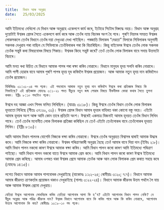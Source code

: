 ```yaml
---
title:  বিধান আৰু অনুগ্ৰহ
date:   25/03/2025
---
```


আমি ইতিমধ্যে দেখিলো যে বিধান আৰু অনুগ্ৰহে একেলগে কাৰ্য কৰে, ইটোৱে সিটোৰ বিৰুদ্ধে নহয়। বিধান আৰু অনুগ্ৰহ দুয়োটাই ঈশ্বৰৰ প্ৰেমৰ সৈতে একেলগে কাৰ্য কৰে আৰু তেওঁৰ ন্যায় বিচাৰৰ অংশ হৈ পৰে। পুৰণি নিয়মৰ সময়ত ঈশ্বৰৰ লোকসকলে তেওঁৰ বিধানে তেওঁৰ দয়া দেখুওৱা দেখা পাইছিল। পৰজাতি বিলাকৰ “দেৱতা” বিলাকে সিবিলাকৰ অনুগামী সকলক দেখুৱাব পৰা নাছিল যে সিবিলাকে তেওঁবিলাকৰ পৰা কি বিচাৰিছিল। কিন্তু বাইবেলৰ ঈশ্বৰে তেওঁৰ লোক সকলক তেওঁক সন্তুষ্ট কৰা বিষয়বোৰৰ বিষয়ে শিকায়। ঈশ্বৰক কিহে সন্তুষ্ট কৰে? তেওঁ তেওঁৰ লোক বিলাকৰ বাবে সদায় উত্তমটো বিচাৰে।

আমি মনত ৰখা উচিত যে বিধানে আমাক পাপৰ পৰা ৰক্ষা কৰিব নোৱাৰে। বিধানে মানুহৰ হৃদয় সলনি কৰিব নোৱাৰে। আমি পাপী হোৱাৰ বাবে আমাৰ পুৰণি পাপৰ হৃদয় দূৰ কৰিবলৈ ঈশ্বৰৰ প্ৰয়োজন। আৰু আমাক নতুন হৃদয় দান কৰিবলৈও তেওঁৰ প্ৰয়োজন।

`যিৰিমিয়াঃ ৩১:৩১-৩৪ পদ পঢ়ক। এই পদবোৰে আমাক নতুন হৃদয় দান কৰিবলৈ ঈশ্বৰে কৰা প্ৰতিজ্ঞাৰ বিষয়ে কি শিকাইছে? এই প্ৰতিজ্ঞাক যোহনঃ ৩:১-২১ পদত যীচুৱে নতুন জন্ম লোৱাৰ বিষয়ে নীকদীমক কোৱা কথাৰ সৈতে তুলনা কৰক। ইব্ৰীঃ ৮:১০ পদটোও পঢ়ক।`

ঈশ্বৰে দহ আজ্ঞা এখন শিলৰ ফলিত লিখিছিল। (যাত্ৰাঃ ৩১:১৮)। কিন্তু ঈশ্বৰে তেওঁৰ বিধান তেওঁৰ লোক বিলাকৰ হৃদয়তো লিখিছে (গীতঃ ৩৭:৩০, ৩১)। ঈশ্বৰৰ প্ৰেমৰ বিধান আমাৰ হৃদয়ৰ বাহিৰত থকা কোনো বস্তু নহয়। এইটো আমাৰ হৃদয়ৰ অংশ আৰু আমি কোন তাৰে প্ৰতিটো অংশ। ঈশ্বৰেই একমাত্ৰ যিজনাই আমাৰ হৃদয়ত তেওঁৰ বিধান লিখিব পাৰে। তেওঁ তেওঁৰ মনোনীত লোক বিলাকক প্ৰতিজ্ঞা কৰিছিল যে তেওঁ এইটো তেওঁলোকৰ বাবে তেওঁলোকৰ হৃদয়ত লিখিব। (ইব্ৰীঃ ৮:১০)।

আমি আমাৰ বিধান পালনৰ যোগেদি নিজকে ৰক্ষা কৰিব নোৱাৰো। ঈশ্বৰে তেওঁৰ অনুগ্ৰহত বিশ্বাসৰ দ্বাৰাই আমাক উদ্ধাৰ কৰে। আমি নিজকে ৰক্ষা কৰিব নোৱাৰো। ঈশ্বৰৰ পৰিত্ৰাণকাৰী অনুগ্ৰহ হৈছে তেওঁ আমাৰ বাবে দিয়া দান (ইফিঃ ২:৮)। আমি বিধান পালন নকৰো কাৰণ ঈশ্বৰে আমাক ৰক্ষা কৰিব। আমি বিধান পালন কৰো কাৰণ আমি ইতিমধ্যে পৰিত্ৰাণ পাইছো। আমি বিধান পালন নকৰো যাতে ঈশ্বৰে আমাক প্ৰেম কৰে। আমি বিধান পালন কৰো কাৰণ ঈশ্বৰে ইতিমধ্যে আমাক প্ৰেম কৰিছে। আমাৰ ওপৰত থকা ঈশ্বৰৰ প্ৰেমে আমাক তেওঁক আৰু আন লোক বিলাকক প্ৰেম কৰাত সহায় কৰে (যোহনঃ ১৪:১৫)।

লগেত বিধানে আমাক আমাৰ পাপবোৰক দেখুৱাইছে (যাকোবঃ ১:২২-২৫; ৰোমীয়াঃ ৩:২০; ৭:৭)। বিধানে আমাক আমাৰ জীৱনত ত্ৰাণকৰ্ত্তাৰ প্ৰয়োজন থকাও দেখুৱাইছে (গালাঃ ৩:২২-২৪)। বিধানে আমাক জীৱনৰ উত্তম পথলৈ লৈ যায় আৰু আমাক ঈশ্বৰৰ প্ৰেমো দেখুৱায়।

`যেতিয়া ঈশ্বৰে আপোনাৰ সোধবিচাৰ কৰিব তেতিয়া আপোনাৰ আশা কি হ’ব? এইটো আপোনাৰ বিধান পালন নেকি? নে যীচুৰ অনুগ্ৰহ আৰু পৱিত্ৰ জীৱনৰ দান? ঈশ্বৰৰ বিধানে আপোনাৰ বাবে কি কৰিব পাৰে আৰু কি কৰিব নোৱাৰে, আপোনাৰ উত্তৰে আপোনাক কি কয়? ৰোমীয়াঃ ১৩:৮-১০ পদ পঢ়ক।`